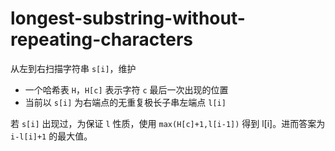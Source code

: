 # longest-substring-without-repeating-characters

从左到右扫描字符串 `s[i]`，维护

- 一个哈希表 `H`，`H[c]` 表示字符 `c` 最后一次出现的位置
- 当前以 `s[i]` 为右端点的无重复极长子串左端点 `l[i]`

若 `s[i]` 出现过，为保证 `l` 性质，使用 `max(H[c]+1,l[i-1])` 得到 l[i]。进而答案为 `i-l[i]+1` 的最大值。
